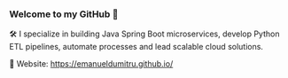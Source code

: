 ### Welcome to my GitHub 👋

🛠️ 	I specialize in building Java Spring Boot microservices, develop Python ETL pipelines, automate processes and lead scalable cloud solutions.

🤝 Website: https://emanueldumitru.github.io/
